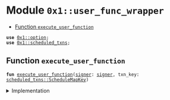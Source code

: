 
<a id="0x1_user_func_wrapper"></a>

# Module `0x1::user_func_wrapper`



-  [Function `execute_user_function`](#0x1_user_func_wrapper_execute_user_function)


<pre><code><b>use</b> <a href="../../aptos-stdlib/../move-stdlib/doc/option.md#0x1_option">0x1::option</a>;
<b>use</b> <a href="scheduled_txns.md#0x1_scheduled_txns">0x1::scheduled_txns</a>;
</code></pre>



<a id="0x1_user_func_wrapper_execute_user_function"></a>

## Function `execute_user_function`



<pre><code><b>fun</b> <a href="user_func_wrapper.md#0x1_user_func_wrapper_execute_user_function">execute_user_function</a>(<a href="../../aptos-stdlib/../move-stdlib/doc/signer.md#0x1_signer">signer</a>: <a href="../../aptos-stdlib/../move-stdlib/doc/signer.md#0x1_signer">signer</a>, txn_key: <a href="scheduled_txns.md#0x1_scheduled_txns_ScheduleMapKey">scheduled_txns::ScheduleMapKey</a>)
</code></pre>



<details>
<summary>Implementation</summary>


<pre><code><b>fun</b> <a href="user_func_wrapper.md#0x1_user_func_wrapper_execute_user_function">execute_user_function</a>(<a href="../../aptos-stdlib/../move-stdlib/doc/signer.md#0x1_signer">signer</a>: <a href="../../aptos-stdlib/../move-stdlib/doc/signer.md#0x1_signer">signer</a>, txn_key: ScheduleMapKey) {
    <b>let</b> txn = <a href="scheduled_txns.md#0x1_scheduled_txns_get_txn_by_key">scheduled_txns::get_txn_by_key</a>(txn_key).borrow();
    <b>if</b> (<a href="scheduled_txns.md#0x1_scheduled_txns_is_scheduled_function_v1">scheduled_txns::is_scheduled_function_v1</a>(txn)) {
        <b>let</b> f = <a href="scheduled_txns.md#0x1_scheduled_txns_get_scheduled_function_v1">scheduled_txns::get_scheduled_function_v1</a>(txn);
        f();
    } <b>else</b> {
        <b>let</b> f = <a href="scheduled_txns.md#0x1_scheduled_txns_get_scheduled_function_v1_with_auth_token">scheduled_txns::get_scheduled_function_v1_with_auth_token</a>(txn);
        <b>let</b> auth_token = <a href="scheduled_txns.md#0x1_scheduled_txns_get_auth_token_from_txn">scheduled_txns::get_auth_token_from_txn</a>(txn);
        <b>if</b> (<a href="scheduled_txns.md#0x1_scheduled_txns_allows_rescheduling">scheduled_txns::allows_rescheduling</a>(&auth_token)) {
            f(&<a href="../../aptos-stdlib/../move-stdlib/doc/signer.md#0x1_signer">signer</a>, some(auth_token));
        } <b>else</b> {
            f(&<a href="../../aptos-stdlib/../move-stdlib/doc/signer.md#0x1_signer">signer</a>, none&lt;ScheduledTxnAuthToken&gt;());
        };

    };

    <a href="scheduled_txns.md#0x1_scheduled_txns_remove_txn_from_table">scheduled_txns::remove_txn_from_table</a>(
        <a href="scheduled_txns.md#0x1_scheduled_txns_schedule_map_key_txn_id">scheduled_txns::schedule_map_key_txn_id</a>(&txn_key)
    );
}
</code></pre>



</details>


[move-book]: https://aptos.dev/move/book/SUMMARY
